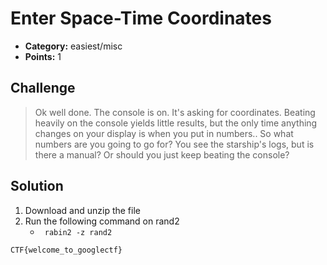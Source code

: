 # Enter Space-Time Coordinates

* **Category:** easiest/misc
* **Points:** 1

## Challenge

> Ok well done. The console is on. It's asking for coordinates. Beating heavily on the console yields little results, but the only time anything changes on your display is when you put in numbers.. So what numbers are you going to go for? You see the starship's logs, but is there a manual? Or should you just keep beating the console?

## Solution
1. Download and unzip the file
2. Run the following command on rand2
    *   ``` rabin2 -z rand2```

```
CTF{welcome_to_googlectf}
```
